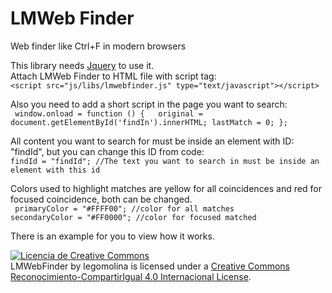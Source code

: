 # LMWeb Finder
Web finder like Ctrl+F in modern browsers

This library needs <a href="https://jquery.com/" target="_blank">Jquery</a> to use it.<br />
Attach LMWeb Finder to HTML file with script tag:<br />
``` <script src="js/libs/lmwebfinder.js" type="text/javascript"></script> ```

Also you need to add a short script in the page you want to search: <br />
``` window.onload = function () {	original = document.getElementById('findIn').innerHTML; lastMatch = 0; };```

All content you want to search for must be inside an element with ID: "findId", but you can change this ID from code:<br />
``` findId = "findId"; //The text you want to search in must be inside an element with this id ```

Colors used to highlight matches are yellow for all coincidences and red for focused coincidence, both can be changed.<br />
``` primaryColor = "#FFFF00"; //color for all matches```<br />```secondaryColor = "#FF0000"; //color for focused matched ``` <br />

There is an example for you to view how it works.

<a rel="license" href="http://creativecommons.org/licenses/by-sa/4.0/" target="_blank"><img alt="Licencia de Creative Commons" style="border-width:0" src="https://i.creativecommons.org/l/by-sa/4.0/88x31.png" /></a><br /><span xmlns:dct="http://purl.org/dc/terms/" property="dct:title">LMWebFinder</span> by <span xmlns:cc="http://creativecommons.org/ns#" property="cc:attributionName">legomolina</span> is licensed under a <a rel="license" href="http://creativecommons.org/licenses/by-sa/4.0/" target="_blank">Creative Commons Reconocimiento-CompartirIgual 4.0 Internacional License</a>.
